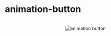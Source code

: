 # animation-button
<br>
<div style="text-align: center;">
<img src="https://user-images.githubusercontent.com/77459566/157084068-3aaec97d-3139-4b09-8643-051c2da3ea7b.gif" alt="animation button""/> </div>
                                                                                                                                       
